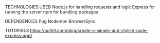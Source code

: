 TECHNOLOGIES USED
Node.js for handling requests and logic
Express for running the server
npm for bundling packages

DEPENDENCIES
Pug
Nodemon
BrowserSync

TUTORIALS
https://auth0.com/blog/create-a-simple-and-stylish-node-express-app/